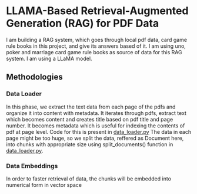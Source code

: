 # LLAMA-Based Retrieval-Augmented Generation (RAG) for PDF Data

I am building a RAG system, which goes through local pdf data, card game rule books in this project, and give its answers based of it. I am using uno, poker and marriage card game rule books as source of data for this RAG system. I am using a LLaMA model.

## Methodologies

### Data Loader
In this phase, we extract the text data from each page of the pdfs and organize it into content with metadata. It iterates through pdfs, extract text which becomes content and creates title based on pdf title and page number. It becomes metadata which is useful for indexing the contents of pdf at page level.
Code for this is present in [data_loader.py](data_loader.py)
The data in each page might be too huge, so we split the data, reffered as Document here, into chunks with appropriate size using split_documents() function in [data_loader.py](data_loader.py). 

### Data Embeddings
In order to faster retrieval of data, the chunks will be embedded into numerical form in vector space